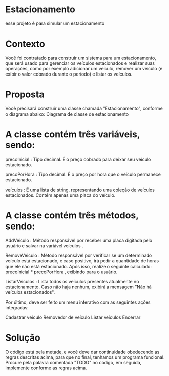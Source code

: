 # Estacionamento
esse projeto é para simular um estacionamento 

# Contexto
Você foi contratado para construir um sistema para um estacionamento, que será usado para gerenciar os veículos estacionados e realizar suas operações, como por exemplo adicionar um veículo, remover um veículo (e exibir o valor cobrado durante o período) e listar os veículos.

# Proposta
Você precisará construir uma classe chamada "Estacionamento", conforme o diagrama abaixo: Diagrama de classe de estacionamento

# A classe contém três variáveis, sendo:

precoInicial : Tipo decimal. É o preço cobrado para deixar seu veículo estacionado.

precoPorHora : Tipo decimal. É o preço por hora que o veículo permanece estacionado.

veículos : É uma lista de string, representando uma coleção de veículos estacionados. Contém apenas uma placa do veículo.

# A classe contém três métodos, sendo:

AddVeiculo : Método responsável por receber uma placa digitada pelo usuário e salvar na variável veículos .

RemoveVeiculo : Método responsável por verificar se um determinado veículo está estacionado, e caso positivo, irá pedir a quantidade de horas que ele não está estacionado. Após isso, realize o seguinte calculado: precoInicial * precoPorHora , exibindo para o usuário.

ListarVeiculos : Lista todos os veículos presentes atualmente no estacionamento. Caso não haja nenhum, exibirá a mensagem "Não há veículos estacionados".

Por último, deve ser feito um menu interativo com as seguintes ações integradas:

Cadastrar veículo
Removedor de veículo
Listar veículos
Encerrar
# Solução
O código está pela metade, e você deve dar continuidade obedecendo as regras descritas acima, para que no final, tenhamos um programa funcional. Procure pela palavra comentada "TODO" no código, em seguida, implemente conforme as regras acima.

